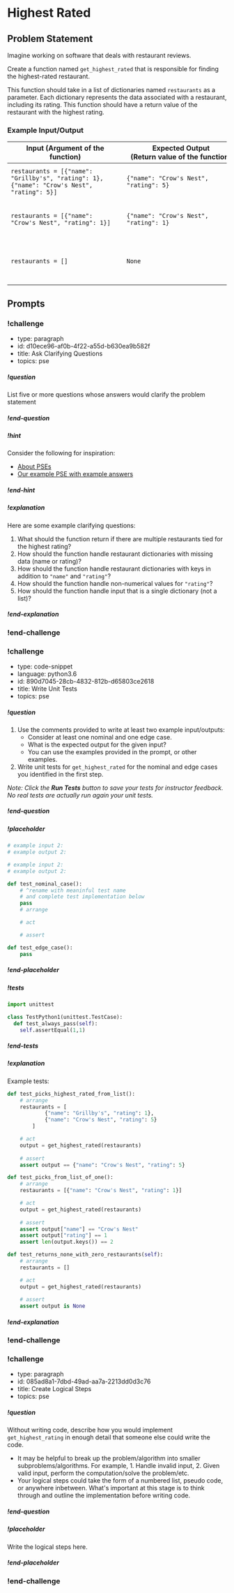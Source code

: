 # Highest Rated

## Problem Statement

Imagine working on software that deals with restaurant reviews.

Create a function named `get_highest_rated` that is responsible for finding the highest-rated restaurant.

This function should take in a list of dictionaries named `restaurants` as a parameter. Each dictionary represents the data associated with a restaurant, including its rating. This function should have a return value of the restaurant with the highest rating.

### Example Input/Output

<!--- ***Remember to Update this in the checkpoint if it's changed here -->

|<div style="width:250px">Input (Argument of the function)</div>|<div style="width:250px">Expected Output <br> (Return value of the function)</div> |<div style="width:600px">Explanation</div> |
| -- | -- | --|
| `restaurants = [{"name": "Grillby's", "rating": 1}, {"name": "Crow's Nest", "rating": 5}]` | `{"name": "Crow's Nest", "rating": 5}`         | There are two restaurants: "Grillby's" and "Crow's Nest." The rating of "Grillby's" is `1`, and the rating of "Crow's Nest" is `5`. "Crow's Nest" has the highest rating. The return value of this function should be a dictionary, which contains the name and rating of this restaurant. |
| `restaurants = [{"name": "Crow's Nest", "rating": 1}]` | `{"name": "Crow's Nest", "rating": 1}`         | There is one restaurant in the input. Its name is "Crow's Nest," and its rating is `1`. Even though there's only one restaurant, it has the highest rating in this list! The return value of this function should be a dictionary, which contains the name and rating of "Crow's Nest." |
| `restaurants = []`                              | `None`                                         | The input is an empty list, which means that there are zero restaurants. Because there are _no_ restaurants at all, the output, or return value, of this function should be `None`. <br> *This is a common edge case to consider. In this case, it is provided. Often, behavior for this sort of edge case will need to be clarified by you!* |

## Prompts

<!-- Question 1 -->
<!-- prettier-ignore-start -->
### !challenge
* type: paragraph
* id: d10ece96-af0b-4f22-a55d-b630ea9b582f
* title: Ask Clarifying Questions
* topics: pse
##### !question

List five or more questions whose answers would clarify the problem statement

##### !end-question
##### !hint

Consider the following for inspiration:

- [About PSEs](../about-pses/about-pses.md)
- [Our example PSE with example answers](../about-pses/example-pse.md)

##### !end-hint
##### !explanation 

Here are some example clarifying questions:

1. What should the function return if there are multiple restaurants tied for the highest rating?
1. How should the function handle restaurant dictionaries with missing data (name or rating)?
1. How should the function handle restaurant dictionaries with keys in addition to `"name"` and `"rating"`?
1. How should the function handle non-numerical values for `"rating"`?
1. How should the function handle input that is a single dictionary (not a list)?
 
##### !end-explanation
### !end-challenge
<!-- prettier-ignore-end -->

<!-- Question 2 -->
<!-- prettier-ignore-start -->
### !challenge
* type: code-snippet
* language: python3.6
* id: 890d7045-28cb-4832-812b-d65803ce2618
* title: Write Unit Tests
* topics: pse
##### !question

1. Use the comments provided to write at least two example input/outputs:
    * Consider at least one nominal and one edge case.
    * What is the expected output for the given input?
    * You can use the examples provided in the prompt, or other examples.
2. Write unit tests for `get_highest_rated` for the nominal and edge cases you identified in the first step.

*Note: Click the **Run Tests** button to save your tests for instructor feedback. No real tests are actually run again your unit tests.*
##### !end-question

##### !placeholder

```py
# example input 2:
# example output 2:

# example input 2:
# example output 2:

def test_nominal_case():
    # ^rename with meaninful test name
    # and complete test implementation below
    pass
    # arrange

    # act

    # assert

def test_edge_case():
    pass
```

##### !end-placeholder

##### !tests

```py
import unittest

class TestPython1(unittest.TestCase):
  def test_always_pass(self):
    self.assertEqual(1,1)
```

##### !end-tests
##### !explanation 

Example tests:

```python
def test_picks_highest_rated_from_list():
    # arrange
    restaurants = [
            {"name": "Grillby's", "rating": 1},
            {"name": "Crow's Nest", "rating": 5}
        ]

    # act
    output = get_highest_rated(restaurants)
    
    # assert
    assert output == {"name": "Crow's Nest", "rating": 5}

def test_picks_from_list_of_one():
    # arrange
    restaurants = [{"name": "Crow's Nest", "rating": 1}]

    # act
    output = get_highest_rated(restaurants)
    
    # assert
    assert output["name"] == "Crow's Nest"
    assert output["rating"] == 1
    assert len(output.keys()) == 2

def test_returns_none_with_zero_restaurants(self):
    # arrange
    restaurants = []

    # act
    output = get_highest_rated(restaurants)
    
    # assert
    assert output is None
```

##### !end-explanation
### !end-challenge
<!-- prettier-ignore-end -->

<!-- >>>>>>>>>>>>>>>>>>>>>> BEGIN CHALLENGE >>>>>>>>>>>>>>>>>>>>>> -->
<!-- Replace everything in square brackets [] and remove brackets  -->

### !challenge

* type: paragraph
* id: 085ad8a1-7dbd-49ad-aa7a-2213dd0d3c76
* title: Create Logical Steps
* topics: pse

##### !question

Without writing code, describe how you would implement `get_highest_rating` in enough detail that someone else could write the code. 
* It may be helpful to break up the problem/algorithm into smaller subproblems/algorithms. For example, 1. Handle invalid input, 2. Given valid input, perform the computation/solve the problem/etc.
* Your logical steps could take the form of a numbered list, pseudo code, or anywhere inbetween. What's important at this stage is to think through and outline the implementation before writing code.

##### !end-question

##### !placeholder

Write the logical steps here.

##### !end-placeholder


### !end-challenge

<!-- ======================= END CHALLENGE ======================= -->

